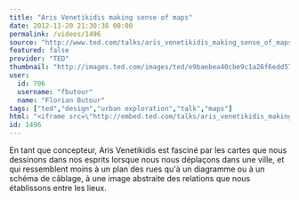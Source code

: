```yaml
---
title: "Aris Venetikidis making sense of maps"
date: 2012-11-20 21:30:38 00:00
permalink: /videos/1496
source: "http://www.ted.com/talks/aris_venetikidis_making_sense_of_maps.html"
featured: false
provider: "TED"
thumbnail: "http://images.ted.com/images/ted/e9baebea40cbe9c1a26f6edd57f0833e4bb90aef_389x292.jpg"
user:
  id: 706
  username: "fbutour"
  name: "Florian Butour"
tags: ["ted","design","urban exploration","talk","maps"]
html: "<iframe src=\"http://embed.ted.com/talks/aris_venetikidis_making_sense_of_maps.html\" width=\"560\" height=\"315\" frameborder=\"0\" scrolling=\"no\" webkitAllowFullScreen mozallowfullscreen allowFullScreen></iframe>"
id: 1496
---
```


En tant que concepteur, Aris Venetikidis est fasciné par les cartes que nous dessinons dans nos esprits lorsque nous nous déplaçons dans une ville, et qui ressemblent moins à un plan des rues qu'à un diagramme ou à un schéma de câblage, à une image abstraite des relations que nous établissons entre les lieux.
